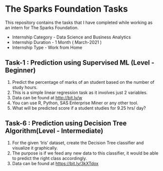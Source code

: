 # The Sparks Foundation Tasks

This repository contains the tasks that I have completed while working as an intern for The Sparks Foundation.

* Internship Category - Data Science and Business Analytics
* Internship Duration - 1 Month ( March-2021 )
* Internship Type - Work from Home

## Task-1 : Prediction using Supervised ML (Level - Beginner)
1. Predict the percentage of marks of an student based on the number of study hours.
2. This is a simple linear regression task as it involves just 2 variables.
3. Data can be found at http://bit.ly/w
4. You can use R, Python, SAS Enterprise Miner or any other tool.
5. What will be predicted score if a student studies for 9.25 hrs/ day?

## Task-6 : Prediction using Decision Tree Algorithm(Level - Intermediate)
1. For the given ‘Iris’ dataset, create the Decision Tree classifier and visualize it graphically.
2. The purpose is if we feed any new data to this classifier, it would be able to predict the right class accordingly.
3. Data can be found at https://bit.ly/3kXTdox
